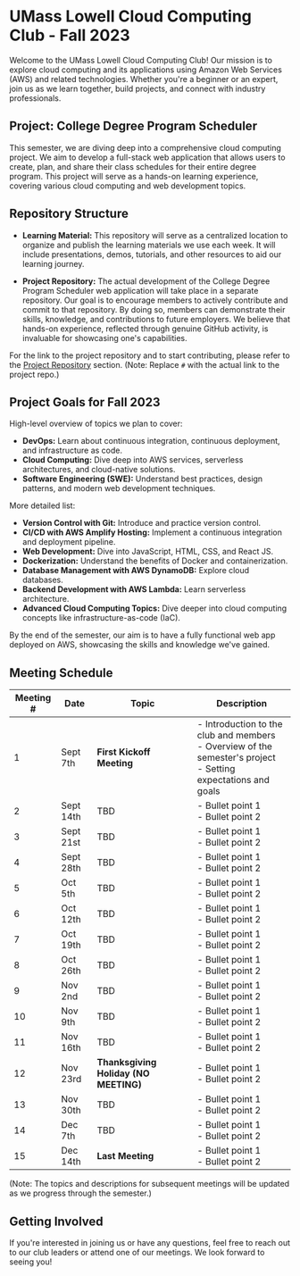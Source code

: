 # UMass Lowell Cloud Computing Club - Fall 2023

Welcome to the UMass Lowell Cloud Computing Club! Our mission is to explore cloud computing and its applications using Amazon Web Services (AWS) and related technologies. Whether you're a beginner or an expert, join us as we learn together, build projects, and connect with industry professionals.

## Project: College Degree Program Scheduler

This semester, we are diving deep into a comprehensive cloud computing project. We aim to develop a full-stack web application that allows users to create, plan, and share their class schedules for their entire degree program. This project will serve as a hands-on learning experience, covering various cloud computing and web development topics.

## Repository Structure

- **Learning Material:** This repository will serve as a centralized location to organize and publish the learning materials we use each week. It will include presentations, demos, tutorials, and other resources to aid our learning journey.

- **Project Repository:** The actual development of the College Degree Program Scheduler web application will take place in a separate repository. Our goal is to encourage members to actively contribute and commit to that repository. By doing so, members can demonstrate their skills, knowledge, and contributions to future employers. We believe that hands-on experience, reflected through genuine GitHub activity, is invaluable for showcasing one's capabilities.

For the link to the project repository and to start contributing, please refer to the [Project Repository](#) section. (Note: Replace `#` with the actual link to the project repo.)

## Project Goals for Fall 2023

High-level overview of topics we plan to cover:
- **DevOps:** Learn about continuous integration, continuous deployment, and infrastructure as code.
- **Cloud Computing:** Dive deep into AWS services, serverless architectures, and cloud-native solutions.
- **Software Engineering (SWE):** Understand best practices, design patterns, and modern web development techniques.

More detailed list:
- **Version Control with Git:** Introduce and practice version control.
- **CI/CD with AWS Amplify Hosting:** Implement a continuous integration and deployment pipeline.
- **Web Development:** Dive into JavaScript, HTML, CSS, and React JS.
- **Dockerization:** Understand the benefits of Docker and containerization.
- **Database Management with AWS DynamoDB:** Explore cloud databases.
- **Backend Development with AWS Lambda:** Learn serverless architecture.
- **Advanced Cloud Computing Topics:** Dive deeper into cloud computing concepts like infrastructure-as-code (IaC).

By the end of the semester, our aim is to have a fully functional web app deployed on AWS, showcasing the skills and knowledge we've gained.

## Meeting Schedule

| Meeting # | Date       | Topic                | Description                                 |
|-----------|------------|----------------------|---------------------------------------------|
| 1         | Sept 7th   | **First Kickoff Meeting**      | - Introduction to the club and members<br>- Overview of the semester's project<br>- Setting expectations and goals |
| 2         | Sept 14th  | TBD                  | - Bullet point 1<br>- Bullet point 2        |
| 3         | Sept 21st  | TBD                  | - Bullet point 1<br>- Bullet point 2        |
| 4         | Sept 28th  | TBD                  | - Bullet point 1<br>- Bullet point 2        |
| 5         | Oct 5th    | TBD                  | - Bullet point 1<br>- Bullet point 2        |
| 6         | Oct 12th   | TBD                  | - Bullet point 1<br>- Bullet point 2        |
| 7         | Oct 19th   | TBD                  | - Bullet point 1<br>- Bullet point 2        |
| 8         | Oct 26th   | TBD                  | - Bullet point 1<br>- Bullet point 2        |
| 9         | Nov 2nd    | TBD                  | - Bullet point 1<br>- Bullet point 2        |
| 10        | Nov 9th    | TBD                  | - Bullet point 1<br>- Bullet point 2        |
| 11        | Nov 16th   | TBD                  | - Bullet point 1<br>- Bullet point 2        |
| 12        | Nov 23rd   | **Thanksgiving Holiday (NO MEETING)** | - Bullet point 1<br>- Bullet point 2        |
| 13        | Nov 30th   | TBD                  | - Bullet point 1<br>- Bullet point 2        |
| 14        | Dec 7th    | TBD                  | - Bullet point 1<br>- Bullet point 2        |
| 15        | Dec 14th   | **Last Meeting**                  | - Bullet point 1<br>- Bullet point 2        |

(Note: The topics and descriptions for subsequent meetings will be updated as we progress through the semester.)

## Getting Involved
If you're interested in joining us or have any questions, feel free to reach out to our club leaders or attend one of our meetings. We look forward to seeing you!

